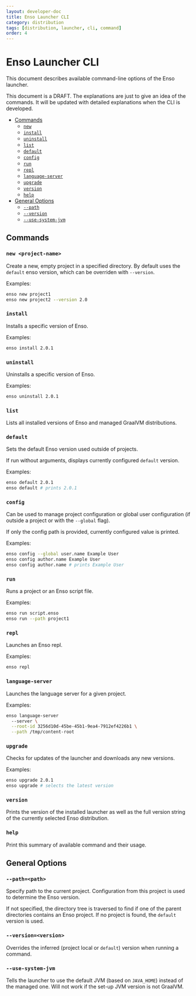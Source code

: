 ```yaml
---
layout: developer-doc
title: Enso Launcher CLI
category: distribution
tags: [distribution, launcher, cli, command]
order: 4
---
```


# Enso Launcher CLI
This document describes available command-line options of the Enso launcher.

This document is a DRAFT. The explanations are just to give an idea of the
commands. It will be updated with detailed explanations when the CLI is
developed.

<!-- MarkdownTOC levels="2,3" autolink="true" -->

- [Commands](#commands)
  - [`new`](#new)
  - [`install`](#install)
  - [`uninstall`](#uninstall)
  - [`list`](#list)
  - [`default`](#default)
  - [`config`](#config)
  - [`run`](#run)
  - [`repl`](#repl)
  - [`language-server`](#language-server)
  - [`upgrade`](#upgrade)
  - [`version`](#version)
  - [`help`](#help)
- [General Options](#general-options)
  - [`--path`](#--path)
  - [`--version`](#--version)
  - [`--use-system-jvm`](#--use-system-jvm)

<!-- /MarkdownTOC -->

## Commands

### `new <project-name>`
Create a new, empty project in a specified directory.
By default uses the `default` enso version, which can be overriden with
`--version`.

Examples:
```bash
enso new project1
enso new project2 --version 2.0
```

### `install`
Installs a specific version of Enso.

Examples:
```bash
enso install 2.0.1
```

### `uninstall`
Uninstalls a specific version of Enso.

Examples:
```bash
enso uninstall 2.0.1
```

### `list`
Lists all installed versions of Enso and managed GraalVM distributions.

### `default`
Sets the default Enso version used outside of projects.

If run without arguments, displays currently configured `default` version.

Examples:
```bash
enso default 2.0.1
enso default # prints 2.0.1
```

### `config`
Can be used to manage project configuration or global user configuration (if
outside a project or with the `--global` flag).

If only the config path is provided, currently configured value is printed.

Examples:
```bash
enso config --global user.name Example User
enso config author.name Example User
enso config author.name # prints Example User
``` 

### `run`
Runs a project or an Enso script file.

Examples:
```bash
enso run script.enso
enso run --path project1
``` 

### `repl`
Launches an Enso repl.

Examples:
```bash
enso repl
``` 

### `language-server`
Launches the language server for a given project.

Examples:
```bash
enso language-server 
  --server \
  --root-id 3256d10d-45be-45b1-9ea4-7912ef4226b1 \
  --path /tmp/content-root
```

### `upgrade`
Checks for updates of the launcher and downloads any new versions.

Examples:
```bash
enso upgrade 2.0.1
enso upgrade # selects the latest version
``` 

### `version`
Prints the version of the installed launcher as well as the full version string
of the currently selected Enso distribution.

### `help`
Print this summary of available command and their usage.

## General Options

### `--path=<path>`
Specify path to the current project. Configuration from this project is used to
determine the Enso version.

If not specified, the directory tree is traversed to find if one of the parent
directories contains an Enso project. If no project is found, the `default`
version is used.

### `--version=<version>`
Overrides the inferred (project local or `default`) version when running a
command.

### `--use-system-jvm`
Tells the launcher to use the default JVM (based on `JAVA_HOME`) instead of the
managed one. Will not work if the set-up JVM version is not GraalVM.